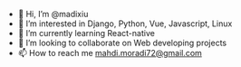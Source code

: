 - 👋 Hi, I’m @madixiu
- 👀 I’m interested in Django, Python, Vue, Javascript, Linux
- 🌱 I’m currently learning React-native
- 💞️ I’m looking to collaborate on Web developing projects
- 📫 How to reach me mahdi.moradi72@gmail.com

<!---
madixiu/madixiu is a ✨ special ✨ repository because its `README.md` (this file) appears on your GitHub profile.
You can click the Preview link to take a look at your changes.
--->
